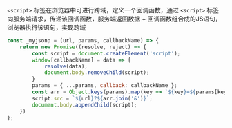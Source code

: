 `<script>` 标签在浏览器中可进行跨域，定义一个回调函数，通过 `<script>` 标签向服务端请求，传递该回调函数，服务端返回数据 + 回调函数组合成的JS语句，浏览器执行该语句，实现跨域

```JavaScript
const _myjsonp = (url, params, callbackName) => {
    return new Promise((resolve, reject) => {
        const script = document.createElement('script');
        window[callbackName] = data => {
            resolve(data);
            document.body.removeChild(script);
        }
        params = { ...params, callback: callbackName };
        const arr = Object.keys(params).map(key => `${key}=${params[key]}`);
        script.src = `${url}?${arr.join('&')}`;
        document.body.appendChild(script);
    })
};
```
